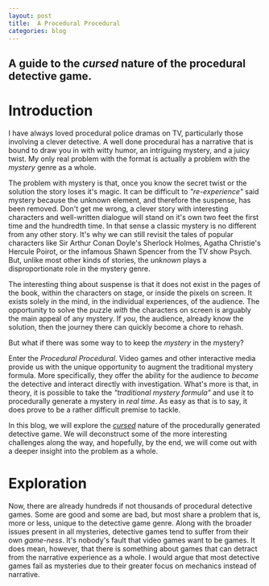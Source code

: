 ```yaml
---
layout: post
title:  A Procedural Procedural
categories: blog
---
```


## A guide to the *cursed* nature of the procedural detective game.

# **Introduction**

I have always loved procedural police dramas on TV, particularly those involving a clever detective. A well done procedural has a narrative that is bound to draw you in with witty humor, an intriguing mystery, and a juicy twist. My only real problem with the format is actually a problem with the *mystery* genre as a whole.

The problem with mystery is that, once you know the secret twist or the solution the story loses it's magic. It can be difficult to *"re-experience"* said mystery because the unknown element, and therefore the suspense, has been removed. Don't get me wrong, a clever story with interesting characters and well-written dialogue will stand on it's own two feet the first time and the hundredth time. In that sense a classic mystery is no different from any other story. It's why we can still revisit the tales of popular characters like Sir Arthur Conan Doyle's Sherlock Holmes, Agatha Christie's Hercule Poirot, or the infamous Shawn Spencer from the TV show Psych. But, unlike most other kinds of stories, the *unknown* plays a disproportionate role in the mystery genre. 

The interesting thing about suspense is that it does not exist in the pages of the book, within the characters on stage, or inside the pixels on screen. It exists solely in the mind, in the individual experiences, of the audience. The opportunity to solve the puzzle *with* the characters on screen is arguably the main appeal of any mystery. If *you*, the audience, already know the solution, then the journey there can quickly become a chore to rehash.

But what if there was some way to to keep the *mystery* in the mystery?

Enter the *Procedural Procedural*. Video games and other interactive media provide us with the unique opportunity to augment the traditional mystery formula. More specifically, they offer the ability for the audience to *become* the detective and interact directly with investigation. What's more is that, in theory, it is possible to take the *"traditional mystery formula"* and use it to procedurally generate a mystery in *real time*. As easy as that is to say, it does prove to be a rather difficult premise to tackle.

In this blog, we will explore the *[cursed](https://www.youtube.com/watch?v=8uE6-vIi1rQ)* nature of the procedurally generated detective game. We will deconstruct some of the more interesting challenges along the way, and hopefully, by the end, we will come out with a deeper insight into the problem as a whole.

# **Exploration**

Now, there are already hundreds if not thousands of procedural detective games. Some are good and some are bad, but most share a problem that is, more or less, unique to the detective game genre. Along with the broader issues present in all mysteries, detective games tend to suffer from their own *game-ness*. It's nobody's fault that video games want to be games. It does mean, however, that there is something about games that can detract from the narrative experience as a whole. I would argue that most detective games fail as mysteries due to their greater focus on mechanics instead of narrative.

